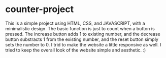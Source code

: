 # counter-project
This is a simple project using HTML, CSS, and JAVASCRIPT, with a minimalistic design. The basic function is just to count when a button is pressed.
The increase button adds 1 to existing number, and the decrease button substracts 1 from the existing number, and the reset button simply sets the number to 0.
I trid to make the website a little responsive as well.
I tried to keep the overall look of the website simple and aesthetic.
:)
